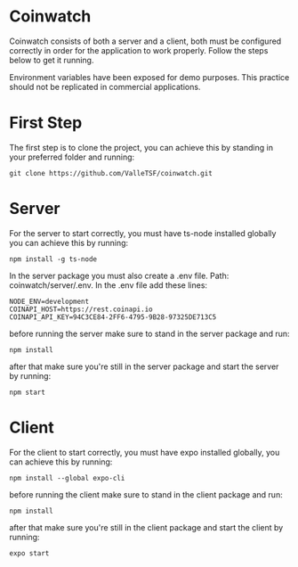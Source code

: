 # Coinwatch 

Coinwatch consists of both a server and a client, both must be configured correctly in order
for the application to work properly. Follow the steps below to get it running.

Environment variables have been exposed for demo purposes. This practice should not be replicated in commercial applications.

# First Step
The first step is to clone the project, you can achieve this by standing in your preferred folder and running:
```
git clone https://github.com/ValleTSF/coinwatch.git
```

# Server
For the server to start correctly, you must have ts-node installed globally you can achieve this by running:
```
npm install -g ts-node
```
In the server package you must also create a .env file. Path: coinwatch/server/.env.
In the .env file add these lines:
```
NODE_ENV=development
COINAPI_HOST=https://rest.coinapi.io
COINAPI_API_KEY=94C3CE84-2FF6-4795-9B28-97325DE713C5
```

before running the server make sure to stand in the server package and run:
```
npm install
```

after that make sure you're still in the server package and start the server by running:
```
npm start
```


# Client
For the client to start correctly, you must have expo installed globally, you can achieve this by running:
```
npm install --global expo-cli
```
before running the client make sure to stand in the client package and run:
```
npm install
```

after that make sure you're still in the client package and start the client by running:
```
expo start
```
